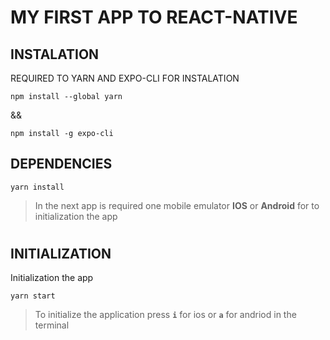 # MY FIRST APP TO REACT-NATIVE

## INSTALATION


REQUIRED TO YARN AND EXPO-CLI FOR INSTALATION


    npm install --global yarn

&&

    npm install -g expo-cli

## DEPENDENCIES

    yarn install

>In the next app is required one mobile emulator **IOS** or **Android** for to initialization the app


#
#

## INITIALIZATION
Initialization the app
```
yarn start
```

>To initialize the application press **`i`** for ios or **`a`** for andriod in the terminal


